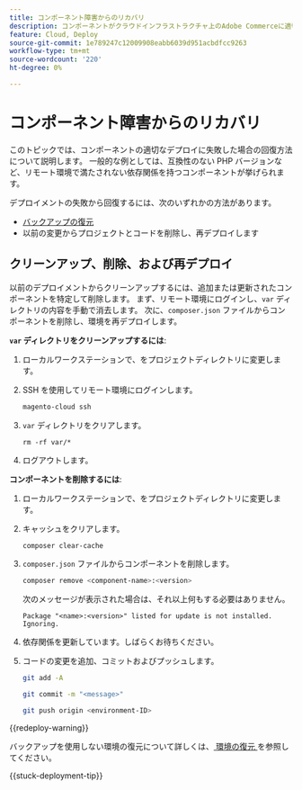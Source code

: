 ```yaml
---
title: コンポーネント障害からのリカバリ
description: コンポーネントがクラウドインフラストラクチャ上のAdobe Commerceに適切にデプロイされない場合の復元方法を説明します。
feature: Cloud, Deploy
source-git-commit: 1e789247c12009908eabb6039d951acbdfcc9263
workflow-type: tm+mt
source-wordcount: '220'
ht-degree: 0%

---
```


# コンポーネント障害からのリカバリ

このトピックでは、コンポーネントの適切なデプロイに失敗した場合の回復方法について説明します。 一般的な例としては、互換性のない PHP バージョンなど、リモート環境で満たされない依存関係を持つコンポーネントが挙げられます。

デプロイメントの失敗から回復するには、次のいずれかの方法があります。

- [バックアップの復元](../storage/snapshots.md#restore-a-snapshot)
- 以前の変更からプロジェクトとコードを削除し、再デプロイします

## クリーンアップ、削除、および再デプロイ

以前のデプロイメントからクリーンアップするには、追加または更新されたコンポーネントを特定して削除します。 まず、リモート環境にログインし、`var` ディレクトリの内容を手動で消去します。 次に、`composer.json` ファイルからコンポーネントを削除し、環境を再デプロイします。

**`var` ディレクトリをクリーンアップするには**:

1. ローカルワークステーションで、をプロジェクトディレクトリに変更します。

1. SSH を使用してリモート環境にログインします。

   ```bash
   magento-cloud ssh
   ```

1. `var` ディレクトリをクリアします。

   ```shell
   rm -rf var/*
   ```

1. ログアウトします。

**コンポーネントを削除するには**:

1. ローカルワークステーションで、をプロジェクトディレクトリに変更します。

1. キャッシュをクリアします。

   ```bash
   composer clear-cache
   ```

1. `composer.json` ファイルからコンポーネントを削除します。

   ```bash
   composer remove <component-name>:<version>
   ```

   次のメッセージが表示された場合は、それ以上何もする必要はありません。

   ```
   Package "<name>:<version>" listed for update is not installed. Ignoring.
   ```

1. 依存関係を更新しています。しばらくお待ちください。

1. コードの変更を追加、コミットおよびプッシュします。

   ```bash
   git add -A
   ```

   ```bash
   git commit -m "<message>"
   ```

   ```bash
   git push origin <environment-ID>
   ```

{{redeploy-warning}}

バックアップを使用しない環境の復元について詳しくは、[&#x200B; 環境の復元 &#x200B;](../development/restore-environment.md) を参照してください。

{{stuck-deployment-tip}}
